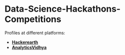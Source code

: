 # Data-Science-Hackathons-Competitions
Profiles at different platforms:
* **[Hackerearth](https://www.hackerearth.com/@2121rohitcool)** 
* **[AnalyticsVidhya](https://www.analyticsvidhya.com/user/noob_raj)**

